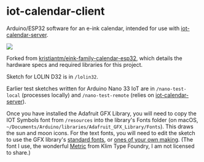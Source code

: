 # iot-calendar-client

Arduino/ESP32 software for an e-ink calendar, intended for use with [iot-calendar-server](https://github.com/clockspot/iot-calendar-server).

<img src="https://github.com/clockspot/iot-calendar-server/raw/main/example.jpg">

Forked from [kristiantm/eink-family-calendar-esp32](https://github.com/kristiantm/eink-family-calendar-esp32), which details the hardware specs and required libraries for this project.

Sketch for LOLIN D32 is in `/lolin32`.

Earlier test sketches written for Arduino Nano 33 IoT are in `/nano-test-local` (processes locally) and `/nano-test-remote` (relies on [iot-calendar-server](https://github.com/clockspot/iot-calendar-server)).

Once you have installed the Adafruit GFX Library, you will need to copy the IOT Symbols font from `/resources` into the library's Fonts folder (on macOS, `~/Documents/Arduino/libraries/Adafruit_GFX_Library/Fonts`). This draws the sun and moon icons. For the text fonts, you will need to edit the sketch to use the GFX library's [standard fonts](https://learn.adafruit.com/adafruit-gfx-graphics-library/using-fonts), or [ones of your own making](https://learn.adafruit.com/adafruit-gfx-graphics-library/using-fonts#adding-new-fonts-2002831). (The font I use, the wonderful [Metric](https://klim.co.nz/retail-fonts/metric/) from Klim Type Foundry, I am not licensed to share.)
